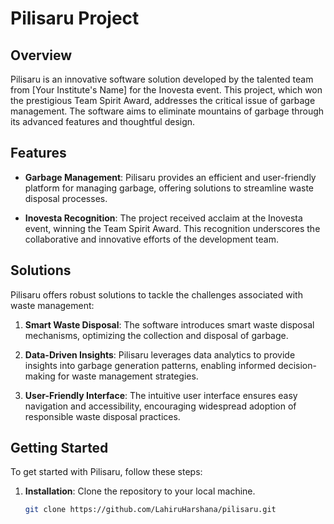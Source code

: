 # Pilisaru Project

## Overview

Pilisaru is an innovative software solution developed by the talented team from [Your Institute's Name] for the Inovesta event. This project, which won the prestigious Team Spirit Award, addresses the critical issue of garbage management. The software aims to eliminate mountains of garbage through its advanced features and thoughtful design.

## Features

- **Garbage Management**: Pilisaru provides an efficient and user-friendly platform for managing garbage, offering solutions to streamline waste disposal processes.

- **Inovesta Recognition**: The project received acclaim at the Inovesta event, winning the Team Spirit Award. This recognition underscores the collaborative and innovative efforts of the development team.

## Solutions

Pilisaru offers robust solutions to tackle the challenges associated with waste management:

1. **Smart Waste Disposal**: The software introduces smart waste disposal mechanisms, optimizing the collection and disposal of garbage.

2. **Data-Driven Insights**: Pilisaru leverages data analytics to provide insights into garbage generation patterns, enabling informed decision-making for waste management strategies.

3. **User-Friendly Interface**: The intuitive user interface ensures easy navigation and accessibility, encouraging widespread adoption of responsible waste disposal practices.

## Getting Started

To get started with Pilisaru, follow these steps:

1. **Installation**: Clone the repository to your local machine.

     ```bash
    git clone https://github.com/LahiruHarshana/pilisaru.git
    ```


